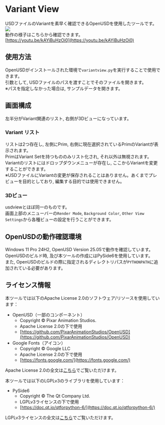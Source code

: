 # Variant View
USDファイルのVariantを素早く確認できるOpenUSDを使用したツールです。
![](README_resource/sample_window.gif)  
動作の様子はこちらから確認できます。  
[https://youtu.be/kAYiBuHzOi0](https://youtu.be/kAYiBuHzOi0)
## 使用方法
OpenUSDがインストールされた環境で`variantview.py`を実行することで使用できます。  
引数として, USDファイルのパスを渡すことでそのファイルを開きます。  
※パスを指定しなかった場合は, サンプルデータを開きます。  
## 画面構成
左半分がVariant関連のリスト, 右側が3Dビューになっています。  
### Variant リスト
リストは2つ存在し, 左側にPrim, 右側に現在選択されているPrimのVariantが表示されます。  
PrimはVariant Setを持つもののみリスト化され, それ以外は無視されます。  
Variantのリストにはドロップダウンメニューが存在し, ここからVariantを変更することができます。  
※USDファイルにVariantの変更が保存されることはありません。あくまでプレビューを目的としており, 編集する目的では使用できません。
### 3Dビュー
usdviewとほぼ同一のものです。  
画面上部のメニューバーの`Render Mode`, `Background Color`, `Other View Settings`から各種ビューの設定を行うことができます。

## OpenUSDの動作確認環境
Windows 11 Pro 24H2, OpenUSD Version 25.05で動作を確認しています。  
OpenUSDのビルド時, 及び本ツールの作成にはPySide6を使用しています。  
また, OpenUSDのビルドの際に指定されるディレクトリパスが`PYTHONPATH`に追加されている必要があります。

## ライセンス情報
本ツールでは以下のApache License 2.0のソフトウェア/リソースを使用しています：
- OpenUSD（一部のコンポーネント）
  - Copyright © Pixar Animation Studios.
  - Apache License 2.0の下で使用
  - [https://github.com/PixarAnimationStudios/OpenUSD](https://github.com/PixarAnimationStudios/OpenUSD)
- Google Fonts（アイコン）
  - Copyright © Google LLC
  - Apache License 2.0の下で使用
  - [https://fonts.google.com/](https://fonts.google.com/)  

Apache License 2.0の全文は[こちら](https://www.apache.org/licenses/LICENSE-2.0)でご覧いただけます。

本ツールでは以下のLGPLv3のライブラリを使用しています：
- PySide6
  - Copyright © The Qt Company Ltd.
  - LGPLv3ライセンスの下で使用
  - [https://doc.qt.io/qtforpython-6/](https://doc.qt.io/qtforpython-6/)

LGPLv3ライセンスの全文は[こちら](https://www.gnu.org/licenses/lgpl-3.0.html)でご覧いただけます。